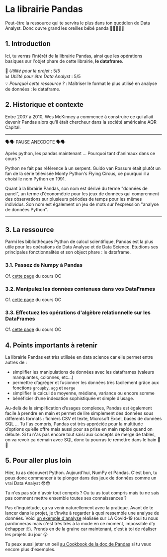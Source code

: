 # La librairie Pandas
Peut-être la ressource qui te servira le plus dans ton quotidien de Data Analyst. Donc ouvre grand les oreilles bébé panda 🐼🐼🐼🐼🐼

## 1. Introduction
Ici, tu verras l'intérêt de la librairie Pandas, ainsi que les opérations basiques sur l'objet phare de cette librairie, **le dataframe**.

📌 *Utilité pour le projet* : 5/5<br/>
📊 *Utilité pour être Data Analyst* : 5/5<br/>
💡 *Pourquoi cette ressource ?* : Maîtriser le format le plus utilisé en analyse de données : le dataframe.

## 2. Historique et contexte
Entre 2007 à 2010, Wes McKinney a commencé à construire ce qui allait devenir Pandas alors qu'il était chercheur dans la société américaine AQR Capital.

___

🗣🗣 PAUSE ANECDOTE 🗣🗣

Après python, les pandas maintenant ... Pourquoi tant d'animaux dans ce cours ?

Python ne fait pas référence à un serpent. Guido van Rossum était plutôt un fan de la série télévisée Monty Python's Flying Circus, ce pourquoi il a choisi le nom Python en 1991.

Quant à la librairie Pandas, son nom est dérivé du terme "données de panel", un terme d'économétrie pour les jeux de données qui comprennent des observations sur plusieurs périodes de temps pour les mêmes individus. Son nom est également un jeu de mots sur l'expression "analyse de données Python".

___

## 3. La ressource
Parmi les bibliothèques Python de calcul scientifique, Pandas est la plus utile pour les opérations de Data Analyse et de Data Science. Etudions ses principales fonctionnalités et son object phare : le dataframe.

### 3.1. Passez de Numpy à Pandas
Cf. [cette page](https://openclassrooms.com/fr/courses/4452741-decouvrez-les-librairies-python-pour-la-data-science/5558996-passez-de-numpy-a-pandas) du cours OC

### 3.2. Manipulez les données contenues dans vos DataFrames
Cf. [cette page](https://openclassrooms.com/fr/courses/4452741-decouvrez-les-librairies-python-pour-la-data-science/5574866-manipulez-les-donnees-contenues-dans-vos-dataframes) du cours OC

### 3.3. Effectuez les opérations d'algèbre relationnelle sur les DataFrames
Cf. [cette page](https://openclassrooms.com/fr/courses/4452741-decouvrez-les-librairies-python-pour-la-data-science/5559346-effectuez-les-operations-dalgebre-relationnelle-sur-les-dataframes) du cours OC

## 4. Points importants à retenir
La librairie Pandas est très utilisée en data science car elle permet entre autres de : 
- simplifier les manipulations de données avec les dataframes (valeurs manquantes, colonnes, etc…)
- permettre d’agréger et fusionner les données très facilement grâce aux fonctions `groupby`, `agg` et `merge`
- simplifier le calcul de moyenne, médiane, variance ou encore somme
- bénéficier d’une indexation sophistiquée et simple d’usage.

Au-delà de la simplification d’usages complexes, Pandas est également facile à prendre en main et permet de lire simplement des données sous différents formats : fichiers CSV et texte, Microsoft Excel, bases de données SQL ...
Tu l'as compris, Pandas est très appréciée pour la multitude d’options qu’elle offre mais aussi pour sa prise en main rapide quand on débute. Si tu n'as pas encore tout saisi aux concepts de merge de tables, on va revoir ça demain avec SQL donc tu pourras te remettre dans le bain 🛁🛁

## 5. Pour aller plus loin
Hier, tu as découvert Python. Aujourd'hui, NumPy et Pandas. C'est bon, tu peux donc commencer à te plonger dans des jeux de données comme un vrai Data Analyst 😳😳 

Tu n'es pas sûr d'avoir tout compris ? Ou tu as tout compris mais tu ne sais pas comment mettre ensemble toutes ses connaissances ? 

Pas d'inquiétude, ça va venir naturellement avec la pratique. Avant de te lancer dans le projet, je t'invite à regarder à quoi ressemble une analyse de données. Voici [un exemple d'analyse](https://moncoachdata.com/blog/analyse-de-donnees-sur-le-covid-19/) réalisée sur LA Covid-19 (oui tu nous pardonneras mais c'est très très à la mode en ce moment, impossible d'y échapper 🙄). Prends en de la graine car maintenant, c'est à toi de réaliser les projets du jour 😮

Tu peux aussi jeter un oeil [au Cookbook de la doc de Pandas](https://pandas.pydata.org/pandas-docs/stable/user_guide/cookbook.html) si tu veux encore plus d'exemples.


